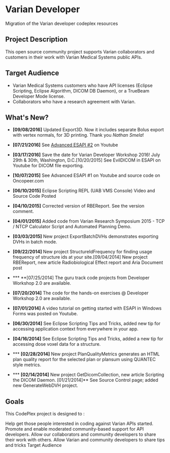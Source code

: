 # Varian Developer
Migration of the Varian developer codeplex resources

## Project Description

This open source community project supports Varian collaborators and customers in their work with Varian Medical Systems public APIs.

## Target Audience

* Varian Medical Systems customers who have API licenses (Eclipse Scripting, Eclipse Algorithm, DICOM DB Daemon), or a TrueBeam Developer Mode license.
* Collaborators who have a research agreement with Varian.

## What's New?

* **[09/08/2016]** Updated Export3D. Now it includes separate Bolus export with vertex normals, for 3D printing. Thank you *Nathan Smela*! 
* **[07/21/2016]** See [Advanced ESAPI #2](https://www.youtube.com/watch?v=6LXhqgt0jT4&feature=youtu.be) on Youtube
* **[03/17/2016]** Save the date for Varian Developer Workshop 2016! July 29th & 30th, Washington, D.C.[10/20/2015] See EvilDICOM in ESAPI on Youtube for DICOM file exporting.
* **[10/07/2015]** See Advanced ESAPI #1 on Youtube and source code on Oncopeer.com
* **[06/10/2015]** Eclipse Scripting REPL (UAB VMS Console) Video and Source Code Posted
* **[04/10/2015]** Corrected version of RBEReport. See the version comment.
* **[04/01/2015]** Added code from Varian Research Symposium 2015 - TCP / NTCP Calculator Script and Automated Planning Demo.

* **[03/03/2015]** New project ExportBatchDVHs demonstrates exporting DVHs in batch mode.
* **[09/22/2014]** New project StructureIdFrequency for finding usage frequency of structure ids at your site.[09/04/2014] New project RBEReport, new article Radiobiological Effect report and Aria Document post
* *** **[07/25/2014] The guru track code projects from Developer Workshop 2.0 are available.
* **[07/20/2014]** The code for the hands-on exercises @ Developer Workshop 2.0 are available.
* **[07/01/2014]** A video tutorial on getting started with ESAPI in Windows Forms was posted on Youtube.
* **[06/30/2014]** See Eclipse Scripting Tips and Tricks, added new tip for accessing application context from everywhere in your app.
* **[04/16/2014]** See Eclipse Scripting Tips and Tricks, added a new tip for accessing dose voxel data for a structure.
* *** **[02/28/2014]** New project PlanQualityMetrics generates an HTML plan quality report for the selected plan or plansum using QUANTEC style metrics.
* *** **[02/14/2014]** New project GetDicomCollection, new article Scripting the DICOM Daemon.
[01/21/2014]** See Source Control page; added new GenerateWebDVH project.

## Goals

This CodePlex project is designed to :

Help get those people interested in coding against Varian APIs started.
Promote and enable moderated community-based support for API developers.
Allow our collaborators and community developers to share their work with others.
Allow Varian and community developers to share tips and tricks
Target Audience

